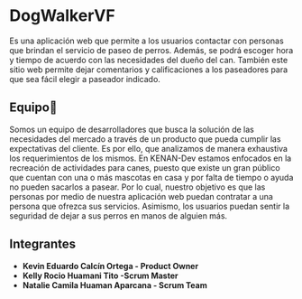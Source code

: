 ﻿# DogWalkerVF
 
Es una aplicación web que permite a los usuarios contactar con personas que brindan el servicio de paseo de perros. Además, se podrá escoger hora y tiempo de acuerdo con las necesidades del dueño del can. También este sitio web permite dejar comentarios y calificaciones a los paseadores para que sea fácil elegir a paseador indicado. 

## Equipo🚀
Somos un equipo de desarrolladores que busca la solución de las necesidades del mercado a través de un producto que pueda cumplir las expectativas del cliente. Es por ello, que analizamos de manera exhaustiva los requerimientos de los mismos. En KENAN-Dev estamos enfocados en la recreación de actividades para canes, puesto que existe un gran público que cuentan con una o más mascotas en casa y por falta de tiempo o ayuda no pueden sacarlos a pasear. Por lo cual, nuestro objetivo es que las personas por medio de nuestra aplicación web puedan contratar a una persona que ofrezca sus servicios. Asimismo, los usuarios puedan sentir la seguridad de dejar a sus perros en manos de alguien más. 

## Integrantes
* **Kevin Eduardo Calcín Ortega - Product Owner** 
* **Kelly Rocio Huamani Tito -Scrum Master** 
* **Natalie Camila Huaman Aparcana - Scrum Team** 

